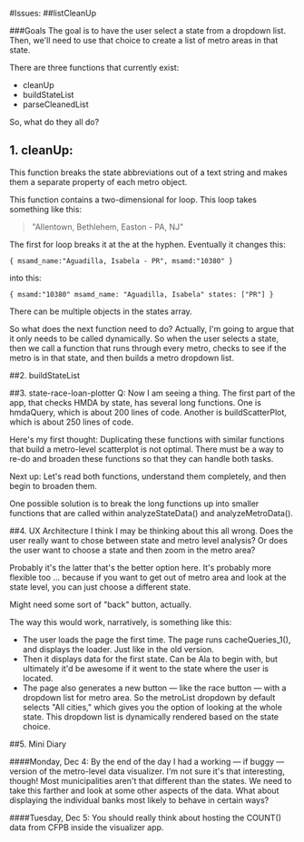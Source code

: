 #Issues:
##listCleanUp

###Goals
The goal is to have the user select a state from a dropdown list. Then, we'll need to use that choice to create a list of metro areas in that state. 


There are three functions that currently exist:

- cleanUp
- buildStateList
- parseCleanedList

So, what do they all do?

## 1. cleanUp: 
This function breaks the state abbreviations out of a text string and makes them a separate property of each metro object. 

This function contains a two-dimensional for loop. This loop takes something like this: 

> "Allentown, Bethlehem, Easton - PA, NJ" 

The first for loop breaks it at the at the hyphen. Eventually it changes this:

`
{
   msamd_name:"Aguadilla, Isabela - PR",
   msamd:"10380"
}
`

into this:

`
{ msamd:"10380"
msamd_name: "Aguadilla, Isabela"
states: ["PR"]
}
`

There can be multiple objects in the states array. 

So what does the next function need to do? Actually, I'm going to argue that it only needs to be called dynamically. So when the user selects a state, then we call a function that runs through every metro, checks to see if the metro is in that state, and then builds a metro dropdown list. 

##2. buildStateList


##3. state-race-loan-plotter
Q: Now I am seeing a thing. The first part of the app, that checks HMDA by state, has several long functions. One is hmdaQuery, which is about 200 lines of code. Another is buildScatterPlot, which is about 250 lines of code. 

Here's my first thought: Duplicating these functions with similar functions that build a metro-level scatterplot is not optimal. There must be a way to re-do and broaden these functions so that they can handle both tasks. 

Next up: Let's read both functions, understand them completely, and then begin to broaden them. 

One possible solution is to break the long functions up into smaller functions that are called within analyzeStateData() and analyzeMetroData(). 

##4. UX Architecture
I think I may be thinking about this all wrong. Does the user really want to chose between state and metro level analysis? Or does the user want to choose a state and then zoom in the metro area? 

Probably it's the latter that's the better option here. It's probably more flexible too ... because if you want to get out of metro area and look at the state level, you can just choose a different state. 

Might need some sort of "back" button, actually. 

The way this would work, narratively, is something like this: 

- The user loads the page the first time. The page runs cacheQueries_1(), and displays the loader. Just like in the old version. 
- Then it displays data for the first state. Can be Ala to begin with, but ultimately it'd be awesome if it went to the state where the user is located. 
- The page also generates a new button — like the race button — with a dropdown list for metro area. So the metroList dropdown by default selects "All cities," which gives you the option of looking at the whole state. This dropdown list is dynamically rendered based on the state choice. 

##5. Mini Diary

####Monday, Dec 4: 
By the end of the day I had a working — if buggy — version of the metro-level data visualizer. I'm not sure it's that interesting, though! Most municipalities aren't that different than the states. We need to take this farther and look at some other aspects of the data. What about displaying the individual banks most likely to behave in certain ways?

####Tuesday, Dec 5: 
You should really think about hosting the COUNT() data from CFPB inside the visualizer app. 

